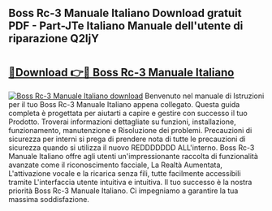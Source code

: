 ## Boss Rc-3 Manuale Italiano Download gratuit PDF - Part-JTe Italiano Manuale dell'utente di riparazione Q2IjY

# <h2><a href="http://dffmq7.blite.top/?on=Boss+Rc-3+Manuale+Italiano">🔗Download 👉🔴 Boss Rc-3 Manuale Italiano</a></h2>

[![Boss Rc-3 Manuale Italiano download](https://i.imgur.com/lujVjoI.png)](http://dffmq7.blite.top/?on=Boss+Rc-3+Manuale+Italiano)
Benvenuto nel manuale di Istruzioni per il tuo Boss Rc-3 Manuale Italiano appena collegato. Questa guida completa è progettata per aiutarti a capire e gestire con successo il tuo Prodotto. Troverai informazioni dettagliate su funzioni, installazione, funzionamento, manutenzione e Risoluzione dei problemi. Precauzioni di sicurezza per interni si prega di prendere nota di tutte le precauzioni di sicurezza quando si utilizza il nuovo REDDDDDDD ALL'interno. Boss Rc-3 Manuale Italiano offre agli utenti un'impressionante raccolta di funzionalità avanzate come il riconoscimento facciale, La Realtà Aumentata, L'attivazione vocale e la ricarica senza fili, tutte facilmente accessibili tramite L'interfaccia utente intuitiva e intuitiva. Il tuo successo è la nostra priorità Boss Rc-3 Manuale Italiano. Ci impegniamo a garantire la tua massima soddisfazione.
